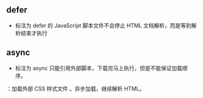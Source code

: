 ## defer
- 标注为 defer 的 JavaScript 脚本文件不会停止 HTML 文档解析，而是等到解析结束才执行

## async
- 标注为 async 只能引用外部脚本，下载完马上执行，但是不能保证加载顺序。

<link>：加载外部 CSS 样式文件 。异步加载，继续解析 HTML。
<script src='url'>：加载 JavaScript 脚本文件，同步加载并阻塞解析 HTML，加载完马上执行。
<script src='url' async>：加载 JavaScript 脚本文件。异步加载，继续解析 HTML，加载完马上执行。
<script src='url' defer>：加载 JavaScript 脚本文件。异步加载，继续解析 HTML，加载完延迟执行。
<img src='url' />：加载图片，异步加载，继续解析 HTML；但是需要等待 CSS 解析完才解码，所以 CSS 阻塞图片呈现。